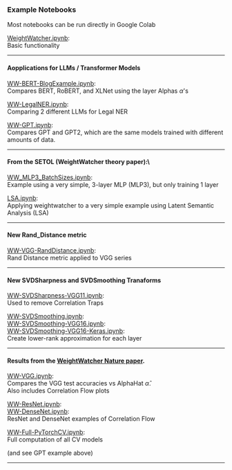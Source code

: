 ### Example Notebooks

Most notebooks can be run directly in Google Colab

[WeightWatcher.ipynb](WeightWatcher.ipynb):\
Basic functionality

<hr>

#### Aopplications for LLMs / Transformer Models

[WW-BERT-BlogExample.ipynb](WW-BERT-BlogExample.ipynb):\
Compares BERT, RoBERT, and XLNet using the layer Alphas $\alpha$'s

[WW-LegalNER.ipynb](WW-LegalNER.ipynb):\
Comparing 2 different LLMs for Legal NER

 
[WW-GPT.ipynb](WW-GPT.ipynb):\
Compares GPT and GPT2, which are the same models trained with different amounts of data.

<hr>

#### From the SETOL (WeightWatcher theory paper):\
[WW_MLP3_BatchSizes.ipynb](WW_MLP3_BatchSizes.ipynb):\
Example using a very simple, 3-layer MLP (MLP3), but only training 1 layer

[LSA.ipynb](LSA.ipynb):\
Applying weightwatcher to a very simple example using Latent Semantic Analysis (LSA)


<hr>

#### New Rand_Distance metric

[WW-VGG-RandDistance.ipynb](WW-VGG-RandDistance.ipynb):\
Rand Distance metric applied to VGG series

<hr>

#### New SVDSharpness and SVDSmoothing Tranaforms

[WW-SVDSharpness-VGG11.ipynb](WW-SVDSharpness-VGG11.ipynb):\
Used to remove Correlation Traps

[WW-SVDSmoothing.ipynb](WW-SVDSmoothing.ipynb):\
[WW-SVDSmoothing-VGG16.ipynb](WW-SVDSmoothing-VGG16.ipynb):\
[WW-SVDSmoothing-VGG16-Keras.ipynb](WW-SVDSmoothing-VGG16-Keras.ipynb):\
Create lower-rank approximation for each layer

<hr>

#### Results from the [WeightWatcher Nature paper](https://www.nature.com/articles/s41467-021-24025-8).


[WW-VGG.ipynb](WW-VGG.ipynb):\
Compares the VGG test accuracies vs AlphaHat $\hat{\alpha}$. \
Also includes Correlation Flow plots

[WW-ResNet.ipynb](WW-ResNet.ipynb):\
[WW-DenseNet.ipynb](WW-DenseNet.ipynb):\
ResNet and DenseNet examples of Correlation Flow 

[WW-Full-PyTorchCV.ipynb](WW-Full-PyTorchCV.ipynb):\
Full computation of all CV models

(and see GPT example above)

<hr>




